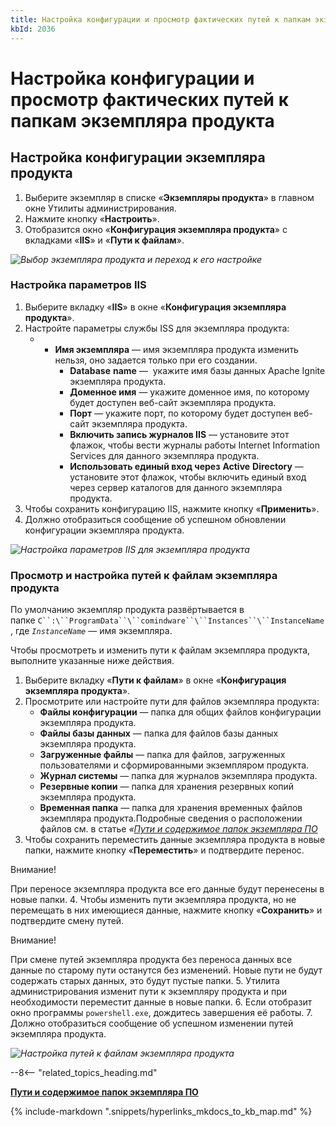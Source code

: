 ```yaml
---
title: Настройка конфигурации и просмотр фактических путей к папкам экземпляра продукта
kbId: 2036
---
```


# Настройка конфигурации и просмотр фактических путей к папкам экземпляра продукта

## Настройка конфигурации экземпляра продукта

1. Выберите экземпляр в списке «**Экземпляры продукта**» в главном окне Утилиты администрирования.
2. Нажмите кнопку «**Настроить**».
3. Отобразится окно «**Конфигурация экземпляра продукта**» с вкладками «**IIS**» и «**Пути к файлам**».

_![Выбор экземпляра продукта и переход к его настройке](https://kb.comindware.ru/assets/img_6679711a2b4a6.png)_

### Настройка параметров IIS

1. Выберите вкладку «**IIS**» в окне «**Конфигурация экземпляра продукта**».
2. Настройте параметры службы ISS для экземпляра продукта:
    - - **Имя экземпляра** — имя экземпляра продукта изменить нельзя, оно задается только при его создании.
        - **Database** **name** —  укажите имя базы данных Apache Ignite экземпляра продукта.
        - **Доменное имя** — укажите доменное имя, по которому будет доступен веб-сайт экземпляра продукта.
        - **Порт** — укажите порт, по которому будет доступен веб-сайт экземпляра продукта.
        - **Включить запись журналов IIS** — установите этот флажок, чтобы вести журналы работы Internet Information Services для данного экземпляра продукта.
        - **Использовать единый вход через** **Active** **Directory** — установите этот флажок, чтобы включить единый вход через сервер каталогов для данного экземпляра продукта.
3. Чтобы сохранить конфигурацию IIS, нажмите кнопку «**Применить**».
4. Должно отобразиться сообщение об успешном обновлении конфигурации экземпляра продукта.

_![Настройка параметров IIS для экземпляра продукта](https://kb.comindware.ru/assets/img_667eb89815ab5.png)_

### Просмотр и настройка путей к файлам экземпляра продукта

По умолчанию экземпляр продукта развёртывается в папке `C``:\``ProgramData``\``comindware``\``Instances``\``InstanceName`, где *`InstanceName`* — имя экземпляра.

Чтобы просмотреть и изменить пути к файлам экземпляра продукта, выполните указанные ниже действия.

1. Выберите вкладку «**Пути к файлам**» в окне «**Конфигурация экземпляра продукта**».
2. Просмотрите или настройте пути для файлов экземпляра продукта:
    - **Файлы конфигурации** — папка для общих файлов конфигурации экземпляра продукта.
    - **Файлы базы данных** — папка для файлов базы данных экземпляра продукта.
    - **Загруженные файлы** — папка для файлов, загруженных пользователями и сформированными экземпляром продукта.
    - **Журнал системы** — папка для журналов экземпляра продукта.
    - **Резервные копии** — папка для хранения резервных копий экземпляра продукта.
    - **Временная папка** — папка для хранения временных файлов экземпляра продукта.Подробные сведения о расположении файлов см. в статье *«[Пути и содержимое папок экземпляра ПО](https://kb.comindware.ru/article.php?id=2502)*
3. Чтобы сохранить переместить данные экземпляра продукта в новые папки, нажмите кнопку «**Переместить**» и подтвердите перенос.

Внимание!

При переносе экземпляра продукта все его данные будут перенесены в новые папки.
4. Чтобы изменить пути экземпляра продукта, но не перемещать в них имеющиеся данные, нажмите кнопку «**Сохранить**» и подтвердите смену путей.

Внимание!

При смене путей экземпляра продукта без переноса данных все данные по старому пути останутся без изменений. Новые пути не будут содержать старых данных, это будут пустые папки.
5. Утилита администрирования изменит пути к экземпляру продукта и при необходимости переместит данные в новые папки.
6. Если отобразит окно программы `powershell.exe`, дождитесь завершения её работы.
7. Должно отобразиться сообщение об успешном изменении путей экземпляра продукта.

_![Настройка путей к файлам экземпляра продукта](https://kb.comindware.ru/assets/img_667eb879062fe.png)_

--8<-- "related_topics_heading.md"

**[Пути и содержимое папок экземпляра ПО](https://kb.comindware.ru/article.php?id=2502)**

{% include-markdown ".snippets/hyperlinks_mkdocs_to_kb_map.md" %}
